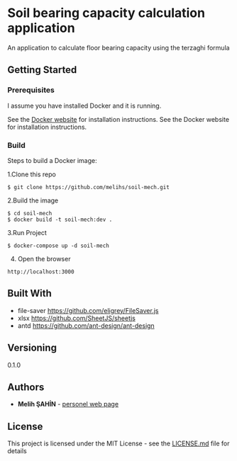 # Soil bearing capacity calculation application

An application to calculate floor bearing capacity using the terzaghi formula

## Getting Started

### Prerequisites

I assume you have installed Docker and it is running.

See the [Docker website](http://www.docker.io/gettingstarted/#h_installation) for installation instructions.
See the Docker website for installation instructions.

### Build

Steps to build a Docker image:

1.Clone this repo
  
  ```
  $ git clone https://github.com/melihs/soil-mech.git
  ```

2.Build the image

```
$ cd soil-mech
$ docker build -t soil-mech:dev .
```
3.Run Project
```
$ docker-compose up -d soil-mech
```
4. Open the browser
```
http://localhost:3000
```

## Built With

- file-saver  https://github.com/eligrey/FileSaver.js
- xlsx https://github.com/SheetJS/sheetjs
- antd https://github.com/ant-design/ant-design

## Versioning

0.1.0
## Authors

* **Melih ŞAHİN** - [personel web page](http://melihs.github.io)

## License

This project is licensed under the MIT License - see the [LICENSE.md](https://github.com/melihs/soil-mech/blob/master/LICENSE) file for details

